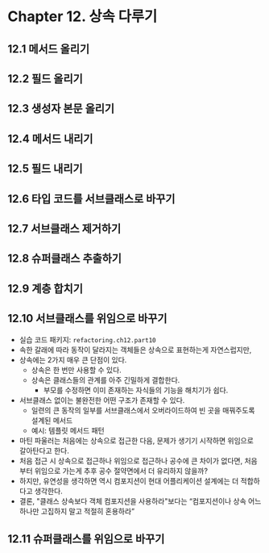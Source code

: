 # Chapter 12. 상속 다루기

## 12.1 메서드 올리기

## 12.2 필드 올리기

## 12.3 생성자 본문 올리기

## 12.4 메서드 내리기

## 12.5 필드 내리기

## 12.6 타입 코드를 서브클래스로 바꾸기

## 12.7 서브클래스 제거하기

## 12.8 슈퍼클래스 추출하기

## 12.9 계층 합치기

## 12.10 서브클래스를 위임으로 바꾸기

- 실습 코드 패키지: `refactoring.ch12.part10`
- 속한 갈래에 따라 동작이 달라지는 객체들은 상속으로 표현하는게 자연스럽지만,
- 상속에는 2가지 매우 큰 단점이 있다.
  - 상속은 한 번만 사용할 수 있다.
  - 상속은 클래스들의 관계를 아주 긴밀하게 결합한다. 
    - 부모를 수정하면 이미 존재하는 자식들의 기능을 해치기가 쉽다.
- 서브클래스 없이는 불완전한 어떤 구조가 존재할 수 있다.
  - 일련의 큰 동작의 일부를 서브클래스에서 오버라이드하여 빈 곳을 매꿔주도록 설계된 메서드
  - 예시: 템플릿 메서드 패턴
- 마틴 파울러는 처음에는 상속으로 접근한 다음, 문제가 생기기 시작하면 위임으로 갈아탄다고 한다.
- 처음 접근 시 상속으로 접근하나 위임으로 접근하나 공수에 큰 차이가 없다면, 처음부터 위임으로 가는게 추후 공수 절약면에서 더 유리하지 않을까?
- 하지만, 유연성을 생각하면 역시 컴포지션이 현대 어플리케이션 설계에는 더 적합하다고 생각한다.
- 결론, "클래스 상속보다 객체 컴포지션을 사용하라"보다는 “컴포지션이나 상속 어느 하나만 고집하지 말고 적절히 혼용하라”

## 12.11 슈퍼클래스를 위임으로 바꾸기
